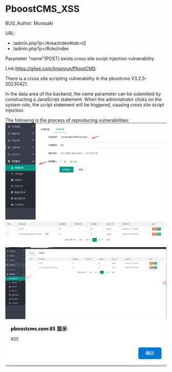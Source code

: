 # PboostCMS_XSS

BUG_Author: Murasaki

URL:

- /admin.php?p=/Area/index#tab=t2
- /admin.php?p=/Role/index



Parameter "name"(POST) exists cross site script injection vulnerability

Link:https://gitee.com/hnaoyun/PbootCMS



There is a cross site scripting vulnerability in the pbootcms V3.2.5-20230421.

In the data area of the backend, the name parameter can be submitted by constructing a JavaScript statement. When the administrator clicks on the system role, the script statement will be triggered, causing cross site script injection.

The following is the process of reproducing vulnerabilities:
![](https://github.com/1MurasaKi/PboostCMS_XSS/blob/main/1.png)
![](https://github.com/1MurasaKi/PboostCMS_XSS/blob/main/2.png)
![](https://github.com/1MurasaKi/PboostCMS_XSS/blob/main/3.png)
![](https://github.com/1MurasaKi/PboostCMS_XSS/blob/main/4.png)
